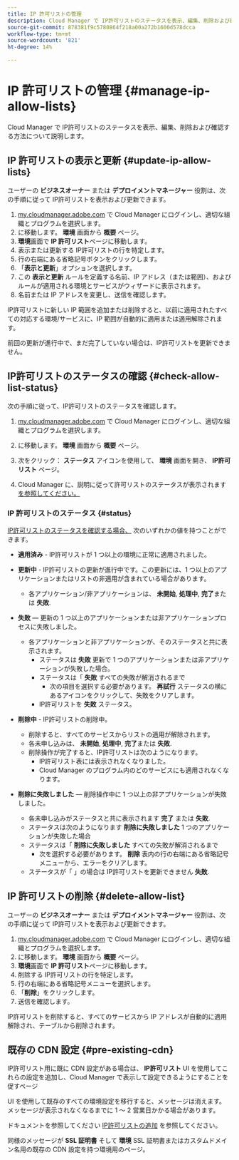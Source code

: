 ```yaml
---
title: IP 許可リストの管理
description: Cloud Manager で IP許可リストのステータスを表示、編集、削除および確認する方法について説明します。
source-git-commit: 878381f9c5780864f218a00a272b1600d578dcca
workflow-type: tm+mt
source-wordcount: '821'
ht-degree: 14%

---
```



# IP 許可リストの管理 {#manage-ip-allow-lists}

Cloud Manager で IP許可リストのステータスを表示、編集、削除および確認する方法について説明します。

## IP 許可リストの表示と更新 {#update-ip-allow-lists}

ユーザーの **ビジネスオーナー** または **デプロイメントマネージャー** 役割は、次の手順に従って IP許可リストを表示および更新できます。

1. [my.cloudmanager.adobe.com](https://my.cloudmanager.adobe.com/) で Cloud Manager にログインし、適切な組織とプログラムを選択します。
1. に移動します。 **環境** 画面から **概要** ページ。
1. **環境**&#x200B;画面で **IP 許可リスト**&#x200B;ページに移動します。
1. 表示または更新する IP許可リストの行を特定します。
1. 行の右端にある省略記号ボタンをクリックします。
1. 「**表示と更新**」オプションを選択します。
1. この **表示と更新** ルールを定義する名前、IP アドレス（または範囲）、およびルールが適用される環境とサービスがウィザードに表示されます。
1. 名前または IP アドレスを変更し、送信を確認します。

IP許可リストに新しい IP 範囲を追加または削除すると、以前に適用されたすべての対応する環境/サービスに、IP 範囲が自動的に適用または適用解除されます。

前回の更新が進行中で、まだ完了していない場合は、IP許可リストを更新できません。

## IP許可リストのステータスの確認 {#check-allow-list-status}

次の手順に従って、IP許可リストのステータスを確認します。

1. [my.cloudmanager.adobe.com](https://my.cloudmanager.adobe.com/) で Cloud Manager にログインし、適切な組織とプログラムを選択します。

1. に移動します。 **環境** 画面から **概要** ページ。

1. 次をクリック： **ステータス** アイコンを使用して、 **環境** 画面を開き、 **IP許可リスト** ページ。

1. Cloud Manager に、説明に従って許可リストのステータスが表示されます [を参照してください。](#status)

### IP 許可リストのステータス {#status}

[IP許可リストのステータスを確認する場合、](#check-allow-list-status) 次のいずれかの値を持つことができます。

* **適用済み** - IP許可リストが 1 つ以上の環境に正常に適用されました。

* **更新中** - IP許可リストの更新が進行中です。この更新には、1 つ以上のアプリケーションまたはリストの非適用が含まれている場合があります。

   * 各アプリケーション/非アプリケーションは、 **未開始**, **処理中**, **完了**&#x200B;または **失敗**.

* **失敗**  — 更新の 1 つ以上のアプリケーションまたは非アプリケーションプロセスに失敗しました。
   * 各アプリケーションと非アプリケーションが、そのステータスと共に表示されます。
      * ステータスは **失敗** 更新で 1 つのアプリケーションまたは非アプリケーションが失敗した場合。
      * ステータスは「 **失敗** すべての失敗が解消されるまで
         * 次の項目を選択する必要があります。 **再試行** ステータスの横にあるアイコンをクリックして、失敗をクリアします。
      * IP許可リストを **失敗** ステータス。

* **削除中** - IP許可リストの削除中。
   * 削除すると、すべてのサービスからリストの適用が解除されます。
   * 各未申し込みは、 **未開始**, **処理中**, **完了**&#x200B;または **失敗**.
   * 削除操作が完了すると、IP許可リストは次のようになります。
      * IP許可リスト表には表示されなくなりました。
      * Cloud Manager のプログラム内のどのサービスにも適用されなくなります。

* **削除に失敗しました**  — 削除操作中に 1 つ以上の非アプリケーションが失敗しました。

   * 各未申し込みがステータスと共に表示されます **完了** または **失敗**.
   * ステータスは次のようになります **削除に失敗しました** 1 つのアプリケーションが失敗した場合
   * ステータスは「 **削除に失敗しました** すべての失敗が解消されるまで
      * 次を選択する必要があります。 **削除** 表内の行の右端にある省略記号メニューから、エラーをクリアします。
   * ステータスが「 」の場合は IP許可リストを更新できません **失敗**.

## IP 許可リストの削除 {#delete-allow-list}

ユーザーの **ビジネスオーナー** または **デプロイメントマネージャー** 役割は、次の手順に従って IP許可リストを表示および更新できます。

1. [my.cloudmanager.adobe.com](https://my.cloudmanager.adobe.com/) で Cloud Manager にログインし、適切な組織とプログラムを選択します。
1. に移動します。 **環境** 画面から **概要** ページ。
1. **環境**&#x200B;画面で **IP 許可リスト**&#x200B;ページに移動します。
1. 削除する IP許可リストの行を特定します。
1. 行の右端にある省略記号メニューを選択します。
1. 「**削除**」をクリックします。
1. 送信を確認します。

IP許可リストを削除すると、すべてのサービスから IP アドレスが自動的に適用解除され、テーブルから削除されます。

## 既存の CDN 設定 {#pre-existing-cdn}

IP許可リスト用に既に CDN 設定がある場合は、 **IP許可リスト** UI を使用してこれらの設定を追加し、Cloud Manager で表示して設定できるようにすることを促すページ

UI を使用して既存のすべての環境設定を移行すると、メッセージは消えます。 メッセージが表示されなくなるまでに 1 ～ 2 営業日かかる場合があります。

ドキュメントを参照してください [IP許可リストの追加](/help/implementing/cloud-manager/ip-allow-lists/add-ip-allow-lists.md) を参照してください。

同様のメッセージが **SSL 証明書** そして **環境** SSL 証明書またはカスタムドメイン名用の既存の CDN 設定を持つ環境用のページ。
